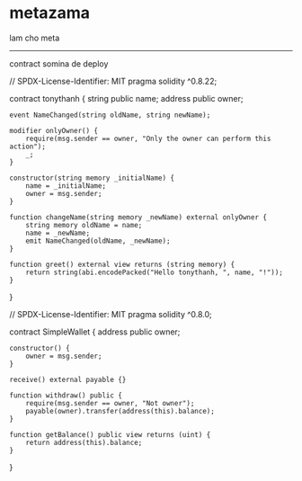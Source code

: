 # metazama
lam cho meta


----------------------------------
contract somina de deploy


// SPDX-License-Identifier: MIT
pragma solidity ^0.8.22;

contract tonythanh {
    string public name;
    address public owner;

    event NameChanged(string oldName, string newName);

    modifier onlyOwner() {
        require(msg.sender == owner, "Only the owner can perform this action");
        _;
    }
    
    constructor(string memory _initialName) {
        name = _initialName;
        owner = msg.sender;
    }

    function changeName(string memory _newName) external onlyOwner {
        string memory oldName = name;
        name = _newName;
        emit NameChanged(oldName, _newName);
    }

    function greet() external view returns (string memory) {
        return string(abi.encodePacked("Hello tonythanh, ", name, "!"));
    }
}


// SPDX-License-Identifier: MIT
pragma solidity ^0.8.0;

contract SimpleWallet {
    address public owner;

    constructor() {
        owner = msg.sender;
    }

    receive() external payable {}

    function withdraw() public {
        require(msg.sender == owner, "Not owner");
        payable(owner).transfer(address(this).balance);
    }

    function getBalance() public view returns (uint) {
        return address(this).balance;
    }
}

